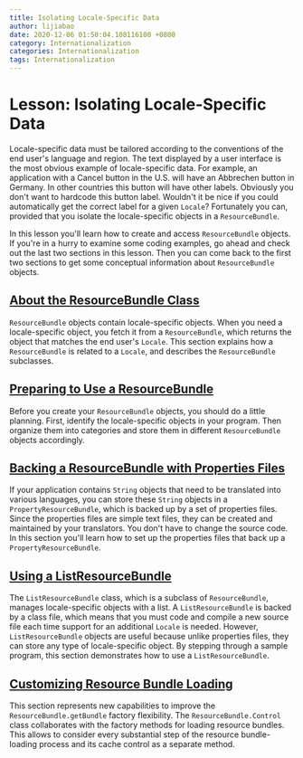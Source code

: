 ```yaml
---
title: Isolating Locale-Specific Data
author: lijiabao
date: 2020-12-06 01:50:04.108116100 +0800
category: Internationalization
categories: Internationalization
tags: Internationalization
---
```


# Lesson: Isolating Locale-Specific Data

Locale-specific data must be tailored according to the conventions of the end user's language and region. The text displayed by a user interface is the most obvious example of locale-specific data. For example, an application with a Cancel button in the U.S. will have an Abbrechen button in Germany. In other countries this button will have other labels. Obviously you don't want to hardcode this button label. Wouldn't it be nice if you could automatically get the correct label for a given `Locale`? Fortunately you can, provided that you isolate the locale-specific objects in a `ResourceBundle`.

In this lesson you'll learn how to create and access `ResourceBundle` objects. If you're in a hurry to examine some coding examples, go ahead and check out the last two sections in this lesson. Then you can come back to the first two sections to get some conceptual information about `ResourceBundle` objects.

## [About the ResourceBundle Class](concept.html)

`ResourceBundle` objects contain locale-specific objects. When you need a locale-specific object, you fetch it from a `ResourceBundle`, which returns the object that matches the end user's `Locale`. This section explains how a `ResourceBundle` is related to a `Locale`, and describes the `ResourceBundle` subclasses.

## [Preparing to Use a ResourceBundle](prepare.html)

Before you create your `ResourceBundle` objects, you should do a little planning. First, identify the locale-specific objects in your program. Then organize them into categories and store them in different `ResourceBundle` objects accordingly.

## [Backing a ResourceBundle with Properties Files](propfile.html)

If your application contains `String` objects that need to be translated into various languages, you can store these `String` objects in a `PropertyResourceBundle`, which is backed up by a set of properties files. Since the properties files are simple text files, they can be created and maintained by your translators. You don't have to change the source code. In this section you'll learn how to set up the properties files that back up a `PropertyResourceBundle`.

## [Using a ListResourceBundle](list.html)

The `ListResourceBundle` class, which is a subclass of `ResourceBundle`, manages locale-specific objects with a list. A `ListResourceBundle` is backed by a class file, which means that you must code and compile a new source file each time support for an additional `Locale` is needed. However, `ListResourceBundle` objects are useful because unlike properties files, they can store any type of locale-specific object. By stepping through a sample program, this section demonstrates how to use a `ListResourceBundle`.

## [Customizing Resource Bundle Loading](control.html)

This section represents new capabilities to improve the `ResourceBundle.getBundle` factory flexibility. The `ResourceBundle.Control` class collaborates with the factory methods for loading resource bundles. This allows to consider every substantial step of the resource bundle-loading process and its cache control as a separate method.
